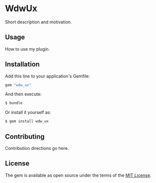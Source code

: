 # WdwUx
Short description and motivation.

## Usage
How to use my plugin.

## Installation
Add this line to your application's Gemfile:

```ruby
gem "wdw_ux"
```

And then execute:
```bash
$ bundle
```

Or install it yourself as:
```bash
$ gem install wdw_ux
```

## Contributing
Contribution directions go here.

## License
The gem is available as open source under the terms of the [MIT License](https://opensource.org/licenses/MIT).
